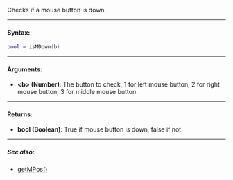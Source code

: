 Checks if a mouse button is down.

---

#### Syntax:
```lua
bool = isMDown(b)
```

---

#### Arguments:

* **<b\> (Number)**: The button to check, 1 for left mouse button, 2 for right mouse button, 3 for middle mouse button.

---

#### Returns:

* **bool (Boolean)**: True if mouse button is down, false if not.

---

##### See also:

* [getMPos()](getMPos.md)